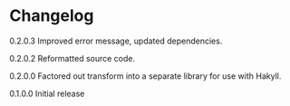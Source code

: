 # Changelog

0.2.0.3 Improved error message, updated dependencies.

0.2.0.2 Reformatted source code.

0.2.0.0 Factored out transform into a separate library for use with Hakyll.

0.1.0.0 Initial release
